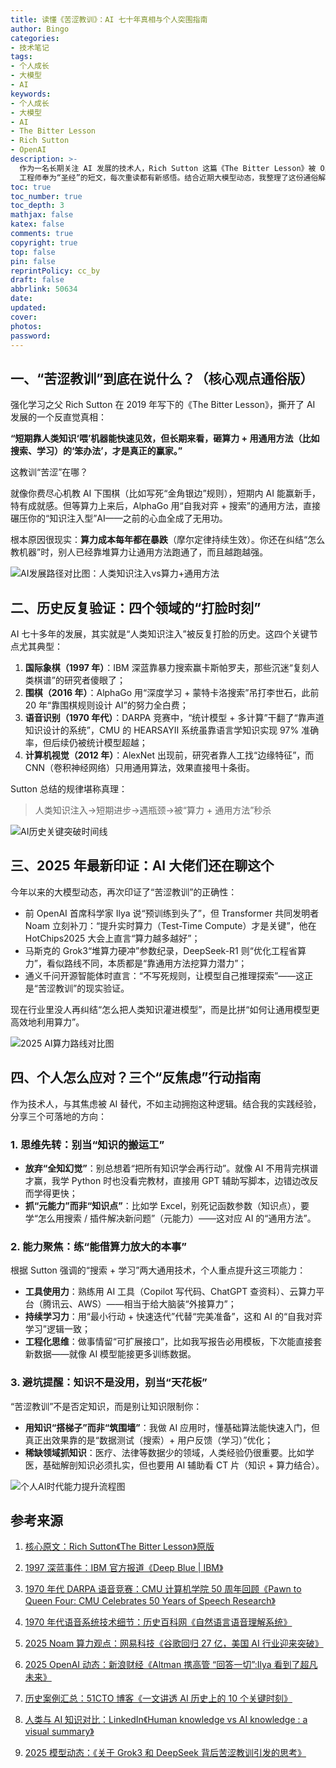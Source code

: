 ```yaml
---
title: 读懂《苦涩教训》：AI 七十年真相与个人突围指南
author: Bingo
categories:
- 技术笔记
tags:
- 个人成长
- 大模型
- AI
keywords:
- 个人成长
- 大模型
- AI
- The Bitter Lesson
- Rich Sutton
- OpenAI
description: >-
  作为一名长期关注 AI 发展的技术人，Rich Sutton 这篇《The Bitter Lesson》被 OpenAI
  工程师奉为“圣经”的短文，每次重读都有新感悟。结合近期大模型动态，我整理了这份通俗解读，既有历史复盘也有实操建议，希望能帮你在AI浪潮中找对方向。
toc: true
toc_number: true
toc_depth: 3
mathjax: false
katex: false
comments: true
copyright: true
top: false
pin: false
reprintPolicy: cc_by
draft: false
abbrlink: 50634
date:
updated:
cover:
photos:
password:
---
```


## 一、“苦涩教训”到底在说什么？（核心观点通俗版）

强化学习之父 Rich Sutton 在 2019 年写下的《The Bitter Lesson》，撕开了 AI 发展的一个反直觉真相：

**“短期靠人类知识‘喂’机器能快速见效，但长期来看，砸算力 + 用通用方法（比如搜索、学习）的‘笨办法’，才是真正的赢家。”**

这教训“苦涩”在哪？

就像你费尽心机教 AI 下围棋（比如写死“金角银边”规则），短期内 AI 能赢新手，特有成就感。但等算力上来后，AlphaGo 用“自我对弈 + 搜索”的通用方法，直接碾压你的“知识注入型”AI——之前的心血全成了无用功。

根本原因很现实：**算力成本每年都在暴跌**（摩尔定律持续生效）。你还在纠结“怎么教机器”时，别人已经靠堆算力让通用方法跑通了，而且越跑越强。

![AI发展路径对比图：人类知识注入vs算力+通用方法](/images/content/AI发展路径对比图.jpg)

## 二、历史反复验证：四个领域的“打脸时刻”

AI 七十多年的发展，其实就是“人类知识注入”被反复打脸的历史。这四个关键节点尤其典型：

1. **国际象棋（1997 年）**：IBM 深蓝靠暴力搜索赢卡斯帕罗夫，那些沉迷“复刻人类棋谱”的研究者傻眼了；
2. **围棋（2016 年）**：AlphaGo 用“深度学习 + 蒙特卡洛搜索”吊打李世石，此前 20 年“靠围棋规则设计 AI”的努力全白费；
3. **语音识别（1970 年代）**：DARPA 竞赛中，“统计模型 + 多计算”干翻了“靠声道知识设计的系统”，CMU 的 HEARSAYⅡ 系统虽靠语言学知识实现 97% 准确率，但后续仍被统计模型超越；
4. **计算机视觉（2012 年）**：AlexNet 出现前，研究者靠人工找“边缘特征”，而 CNN（卷积神经网络）只用通用算法，效果直接甩十条街。

Sutton 总结的规律堪称真理：

> 人类知识注入→短期进步→遇瓶颈→被“算力 + 通用方法”秒杀

![AI历史关键突破时间线](/images/content/AI历史关键突破时间线.jpg)

## 三、2025 年最新印证：AI 大佬们还在聊这个

今年以来的大模型动态，再次印证了“苦涩教训”的正确性：

- 前 OpenAI 首席科学家 Ilya 说“预训练到头了”，但 Transformer 共同发明者 Noam 立刻补刀：“提升实时算力（Test-Time Compute）才是关键”，他在 HotChips2025 大会上直言“算力越多越好”；
- 马斯克的 Grok3“堆算力硬冲”参数纪录，DeepSeek-R1 则“优化工程省算力”，看似路线不同，本质都是“靠通用方法挖算力潜力”；
- 通义千问开源智能体时直言：“不写死规则，让模型自己推理探索”——这正是“苦涩教训”的现实验证。

现在行业里没人再纠结“怎么把人类知识灌进模型”，而是比拼“如何让通用模型更高效地利用算力”。

![2025 AI算力路线对比图](/images/content/2025AI算力路线对比图-信息图.jpg)

## 四、个人怎么应对？三个“反焦虑”行动指南

作为技术人，与其焦虑被 AI 替代，不如主动拥抱这种逻辑。结合我的实践经验，分享三个可落地的方向：

### 1. 思维先转：别当“知识的搬运工”

- **放弃“全知幻觉”**：别总想着“把所有知识学会再行动”。就像 AI 不用背完棋谱才赢，我学 Python 时也没看完教材，直接用 GPT 辅助写脚本，边错边改反而学得更快；
- **抓“元能力”而非“知识点”**：比如学 Excel，别死记函数参数（知识点），要学“怎么用搜索 / 插件解决新问题”（元能力）——这对应 AI 的“通用方法”。

### 2. 能力聚焦：练“能借算力放大的本事”

根据 Sutton 强调的“搜索 + 学习”两大通用技术，个人重点提升这三项能力：

- **工具使用力**：熟练用 AI 工具（Copilot 写代码、ChatGPT 查资料）、云算力平台（腾讯云、AWS）——相当于给大脑装“外接算力”；
- **持续学习力**：用“最小行动 + 快速迭代”代替“完美准备”，这和 AI 的“自我对弈学习”逻辑一致；
- **工程化思维**：做事情留“可扩展接口”，比如我写报告必用模板，下次能直接套新数据——就像 AI 模型能接更多训练数据。

### 3. 避坑提醒：知识不是没用，别当“天花板”

“苦涩教训”不是否定知识，而是别让知识限制你：

- **用知识“搭梯子”而非“筑围墙”**：我做 AI 应用时，懂基础算法能快速入门，但真正出效果靠的是“数据测试（搜索）+ 用户反馈（学习）”优化；
- **稀缺领域抓知识**：医疗、法律等数据少的领域，人类经验仍很重要。比如学医，基础解剖知识必须扎实，但也要用 AI 辅助看 CT 片（知识 + 算力结合）。

![个人AI时代能力提升流程图](/images/content/个人AI时代能力提升流程图.jpg)

## 参考来源

1. [核心原文：Rich Sutton《The Bitter Lesson》原版](http://www.incompleteideas.net/IncIdeas/BitterLesson.html)

2. [1997 深蓝事件：IBM 官方报道《Deep Blue | IBM》](https://www.ibm.com/qa-ar/history/deep-blue)

3. [1970 年代 DARPA 语音竞赛：CMU 计算机学院 50 周年回顾《Pawn to Queen Four: CMU Celebrates 50 Years of Speech Research》](https://www.cs.cmu.edu/news/2022/50-years-speech-recognition)

4. [1970 年代语音系统技术细节：历史百科网《自然语言语音理解系统》](https://www.freedefine.cn/wenzhan/47417.html)

5. [2025 Noam 算力观点：网易科技《谷歌回归 27 亿，美国 AI 行业迎来突破》](http://m.163.com/dy/article/KA7B9N7I05565FLW.html)

6. [2025 OpenAI 动态：新浪财经《Altman 携高管 “回答一切”:Ilya 看到了超凡未来》](https://finance.sina.com.cn/roll/2024-11-02/doc-incurtuh2378797.shtml)

7. [历史案例汇总：51CTO 博客《一文讲透 AI 历史上的 10 个关键时刻》](https://blog.51cto.com/u_15767091/14002699)

8. [人类与 AI 知识对比：LinkedIn《Human knowledge vs AI knowledge : a visual summary》](http://www.linkedin.com/pulse/human-knowledge-vs-ai-visual-summary-laurent-gouzènes)

9. [2025 模型动态：《关于 Grok3 和 DeepSeek 背后苦涩教训引发的思考》](http://www.shurl.cc/cb85d177c9f31c9b6f86387a25e2afb8)

